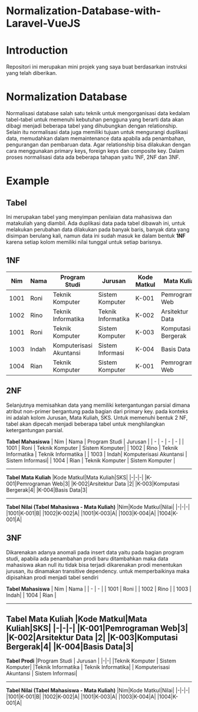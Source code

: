 # Normalization-Database-with-Laravel-VueJS

# Introduction
Repositori ini merupakan mini projek yang saya buat berdasarkan instruksi yang telah diberikan.

# Normalization Database
Normalisasi database salah satu teknik untuk mengorganisasi data kedalam tabel-tabel untuk memenuhi kebutuhan pengguna yang berarti data akan dibagi menjadi beberapa tabel yang dihubungkan dengan relationship. Selain itu normalisasi data juga memiliki tujuan untuk mengurangi duplikasi data, memudahkan dalam memaintenance data apabila ada penambahan, pengurangan dan pembaruan data.
Agar relationship bisa dilakukan dengan cara menggunakan primary keys, foreign keys dan composite key.
Dalam proses normalisasi data ada beberapa tahapan yaitu 1NF, 2NF dan 3NF.

# Example

## Tabel
Ini merupakan tabel yang menyimpan penilaian data mahasiswa dan matakuliah yang diambil. Ada duplikasi data pada tabel dibawah ini, untuk melakukan perubahan data dilakukan pada banyak baris, banyak data yang disimpan berulang kali, namun data ini sudah masuk ke dalam bentuk **1NF** karena setiap kolom memiliki nilai tunggal untuk setiap barisnya.

## 1NF
|Nim|Nama|Program Studi|Jurusan|Kode Matkul|Mata Kuliah|SKS|Nilai|
|-|-|-|-|-|-|-|-|
|1001|Roni|Teknik Komputer|Sistem Komputer|K-001|Pemrograman Web|3|B|
|1002|Rino|Teknik Informatika|Teknik Informatika|K-002|Arsitektur Data|2|A|
|1001|Roni|Teknik Komputer|Sistem Komputer|K-003|Komputasi Bergerak|4|A|
|1003|Indah|Komputerisasi Akuntansi|Sistem Informasi|K-004|Basis Data|3|A|
|1004|Rian|Teknik Komputer|Sistem Komputer|K-001|Pemrograman Web|3|A|

## 2NF
Selanjutnya memisahkan data yang memiliki ketergantungan parsial dimana atribut non-primer bergantung pada bagian dari primary key. pada konteks ini adalah kolom Jurusan, Mata Kuliah, SKS.
Untuk memenuhi bentuk 2 NF, tabel akan dipecah menjadi beberapa tabel untuk menghilangkan ketergantungan parsial.

**Tabel Mahasiswa**
| Nim | Nama | Program Studi | Jurusan |
| - | - | - | - |
| 1001 | Roni | Teknik Komputer | Sistem Komputer|
| 1002 | Rino | Teknik Informatika | Teknik Informatika |
| 1003 | Indah| Komputerisasi Akuntansi | Sistem Informasi|
| 1004 | Rian | Teknik Komputer | Sistem Komputer |

---
**Tabel Mata Kuliah**
|Kode Matkul|Mata Kuliah|SKS|
|-|-|-|
|K-001|Pemrograman Web|3|
|K-002|Arsitektur Data |2|
|K-003|Komputasi Bergerak|4|
|K-004|Basis Data|3|

---
**Tabel Nilai (Tabel Mahasiswa - Mata Kuliah)**
|Nim|Kode Matkul|Nilai|
|-|-|-|
|1001|K-001|B|
|1002|K-002|A|
|1001|K-003|A|
|1003|K-004|A|
|1004|K-001|A|

## 3NF
Dikarenakan adanya anomali pada insert data yaitu pada bagian program studi, apabila ada penambahan prodi baru ditambahkan maka data mahasiswa akan null itu tidak bisa terjadi dikarenakan prodi menentukan jurusan, itu dinamakan transitive dependency. untuk memperbaikinya maka dipisahkan prodi menjadi tabel sendiri


**Tabel Mahasiswa**
| Nim | Nama |
| - | - |
| 1001 | Roni |
| 1002 | Rino |
| 1003 | Indah|
| 1004 | Rian |

---
**Tabel Mata Kuliah**
|Kode Matkul|Mata Kuliah|SKS|
|-|-|-|
|K-001|Pemrograman Web|3|
|K-002|Arsitektur Data |2|
|K-003|Komputasi Bergerak|4|
|K-004|Basis Data|3|
---
**Tabel Prodi**
|Program Studi | Jurusan |
|-|-|
|Teknik Komputer | Sistem Komputer|
|Teknik Informatika | Teknik Informatika|
| Komputerisasi Akuntansi | Sistem Informasi|

---
**Tabel Nilai (Tabel Mahasiswa - Mata Kuliah)**
|Nim|Kode Matkul|Nilai|
|-|-|-|
|1001|K-001|B|
|1002|K-002|A|
|1001|K-003|A|
|1003|K-004|A|
|1004|K-001|A|

